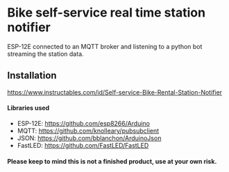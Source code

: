 # Bike self-service real time station notifier
ESP-12E connected to an MQTT broker and listening to a python bot streaming the station data.

## Installation
https://www.instructables.com/id/Self-service-Bike-Rental-Station-Notifier

#### Libraries used
- ESP-12E: https://github.com/esp8266/Arduino
- MQTT: https://github.com/knolleary/pubsubclient
- JSON: https://github.com/bblanchon/ArduinoJson
- FastLED: https://github.com/FastLED/FastLED

#### Please keep to mind this is not a finished product, use at your own risk.
